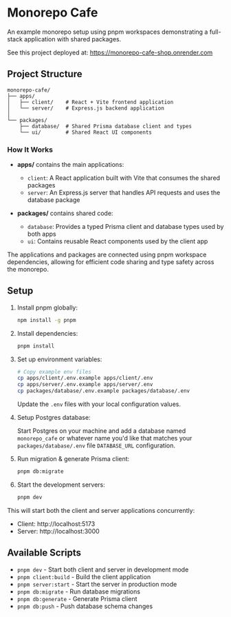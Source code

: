 # Monorepo Cafe

An example monorepo setup using pnpm workspaces demonstrating a full-stack application with shared packages.

See this project deployed at: https://monorepo-cafe-shop.onrender.com

## Project Structure

```
monorepo-cafe/
├── apps/
│   ├── client/    # React + Vite frontend application
│   └── server/    # Express.js backend application
│
└── packages/
    ├── database/  # Shared Prisma database client and types
    └── ui/        # Shared React UI components
```

### How It Works

- **apps/** contains the main applications:

  - `client`: A React application built with Vite that consumes the shared packages
  - `server`: An Express.js server that handles API requests and uses the database package

- **packages/** contains shared code:
  - `database`: Provides a typed Prisma client and database types used by both apps
  - `ui`: Contains reusable React components used by the client app

The applications and packages are connected using pnpm workspace dependencies, allowing for efficient code sharing and type safety across the monorepo.

## Setup

1. Install pnpm globally:

   ```bash
   npm install -g pnpm
   ```

2. Install dependencies:

   ```bash
   pnpm install
   ```

3. Set up environment variables:

   ```bash
   # Copy example env files
   cp apps/client/.env.example apps/client/.env
   cp apps/server/.env.example apps/server/.env
   cp packages/database/.env.example packages/database/.env
   ```

   Update the `.env` files with your local configuration values.

4. Setup Postgres database:

   Start Postgres on your machine and add a database named `monorepo_cafe` or whatever name you'd like that matches your `packages/database/.env` file `DATABASE_URL` configuration.

5. Run migration & generate Prisma client:

   ```bash
   pnpm db:migrate
   ```

6. Start the development servers:
   ```bash
   pnpm dev
   ```

This will start both the client and server applications concurrently:

- Client: http://localhost:5173
- Server: http://localhost:3000

## Available Scripts

- `pnpm dev` - Start both client and server in development mode
- `pnpm client:build` - Build the client application
- `pnpm server:start` - Start the server in production mode
- `pnpm db:migrate` - Run database migrations
- `pnpm db:generate` - Generate Prisma client
- `pnpm db:push` - Push database schema changes
